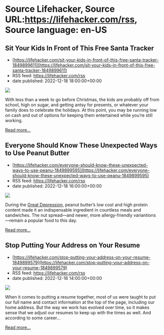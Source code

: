 # Source Lifehacker, Source URL:https://lifehacker.com/rss, Source language: en-US

## Sit Your Kids In Front of This Free Santa Tracker
 - [https://lifehacker.com/sit-your-kids-in-front-of-this-free-santa-tracker-1849899611](https://lifehacker.com/sit-your-kids-in-front-of-this-free-santa-tracker-1849899611)
 - RSS feed: https://lifehacker.com/rss
 - date published: 2022-12-18 18:00:00+00:00

<img src="https://i.kinja-img.com/gawker-media/image/upload/s--eaRdAAeD--/c_fit,fl_progressive,q_80,w_636/ac869a853160471ac9bb7932b9659407.png" /><p>With less than a week to go before Christmas, the kids are probably off from school, high on sugar, and getting antsy for presents, or whatever your family does to celebrate the holidays. At this point, you may be running low on cash and out of options for keeping them entertained while you’re still working.</p><p><a href="https://lifehacker.com/sit-your-kids-in-front-of-this-free-santa-tracker-1849899611">Read more...</a></p>

## Everyone Should Know These Unexpected Ways to Use Peanut Butter
 - [https://lifehacker.com/everyone-should-know-these-unexpected-ways-to-use-peanu-1849899595](https://lifehacker.com/everyone-should-know-these-unexpected-ways-to-use-peanu-1849899595)
 - RSS feed: https://lifehacker.com/rss
 - date published: 2022-12-18 16:00:00+00:00

<img src="https://i.kinja-img.com/gawker-media/image/upload/s--sXICg_IF--/c_fit,fl_progressive,q_80,w_636/5d4bccee3526a836422c20c668705623.jpg" /><p>During the <a href="https://psmag.com/social-justice/american-peanut-butter-73234" rel="noopener noreferrer" target="_blank">Great Depression</a>, peanut butter’s low cost and high protein content made it an indispensable ingredient in countless meals and sandwiches. The nut spread—and newer, more allergy-friendly variantions—remain a popular food to this day.</p><p><a href="https://lifehacker.com/everyone-should-know-these-unexpected-ways-to-use-peanu-1849899595">Read more...</a></p>

## Stop Putting Your Address on Your Resume
 - [https://lifehacker.com/stop-putting-your-address-on-your-resume-1849899579](https://lifehacker.com/stop-putting-your-address-on-your-resume-1849899579)
 - RSS feed: https://lifehacker.com/rss
 - date published: 2022-12-18 14:00:00+00:00

<img src="https://i.kinja-img.com/gawker-media/image/upload/s--lHweC-go--/c_fit,fl_progressive,q_80,w_636/29d3f601a8ad32490afd85a8c4828f56.jpg" /><p>When it comes to putting a resume together, most of us were taught to put our full name and contact information at the top of the page, including our home address. But  the way we work has evolved over time, so it makes sense that we adjust our resumes to keep up with the times as well. And according to some career…</p><p><a href="https://lifehacker.com/stop-putting-your-address-on-your-resume-1849899579">Read more...</a></p>
